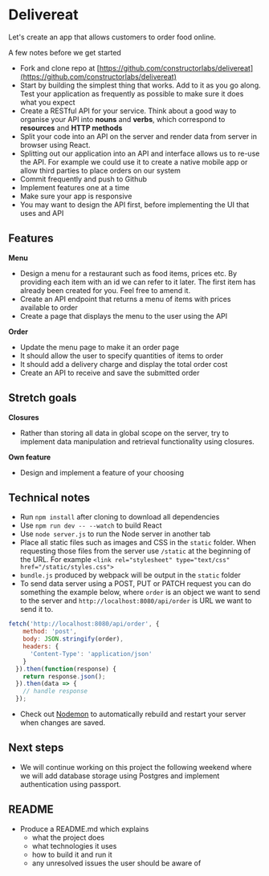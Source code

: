 # Delivereat

Let's create an app that allows customers to order food online.

A few notes before we get started

* Fork and clone repo at [https://github.com/constructorlabs/delivereat](https://github.com/constructorlabs/delivereat)
* Start by building the simplest thing that works. Add to it as you go along. Test your application as frequently as possible to make sure it does what you expect
* Create a RESTful API for your service. Think about a good way to organise your API into **nouns** and **verbs**, which correspond to **resources** and **HTTP methods**
* Split your code into an API on the server and render data from server in browser using React.
* Splitting out our application into an API and interface allows us to re-use the API. For example we could use it to create a native mobile app or allow third parties to place orders on our system
* Commit frequently and push to Github
* Implement features one at a time
* Make sure your app is responsive
* You may want to design the API first, before implementing the UI that uses and API

## Features

**Menu**
* Design a menu for a restaurant such as food items, prices etc. By providing each item with an id we can refer to it later. The first item has already been created for you. Feel free to amend it.
* Create an API endpoint that returns a menu of items with prices available to order
* Create a page that displays the menu to the user using the API

**Order**

* Update the menu page to make it an order page
* It should allow the user to specify quantities of items to order
* It should add a delivery charge and display the total order cost
* Create an API to receive and save the submitted order

## Stretch goals

**Closures**

* Rather than storing all data in global scope on the server, try to implement data manipulation and retrieval functionality using closures.

**Own feature**

* Design and implement a feature of your choosing

## Technical notes

* Run `npm install` after cloning to download all dependencies
* Use `npm run dev -- --watch` to build React
* Use `node server.js` to run the Node server in another tab
* Place all static files such as images and CSS in the `static` folder. When requesting those files from the server use `/static` at the beginning of the URL. For example `<link rel="stylesheet" type="text/css" href="/static/styles.css">`
* `bundle.js` produced by webpack will be output in the `static` folder
* To send data server using a POST, PUT or PATCH request you can do something the example below, where `order` is an object we want to send to the server and `http://localhost:8080/api/order` is URL we want to send it to.

```js
fetch('http://localhost:8080/api/order', {
    method: 'post',
    body: JSON.stringify(order),
    headers: {
      'Content-Type': 'application/json'
    }
  }).then(function(response) {
    return response.json();
  }).then(data => {
    // handle response
  });
```

* Check out [Nodemon](https://nodemon.io/) to automatically rebuild and restart your server when changes are saved.

## Next steps

* We will continue working on this project the following weekend where we will add database storage using Postgres and implement authentication using passport.

## README

* Produce a README.md which explains
  * what the project does
  * what technologies it uses
  * how to build it and run it
  * any unresolved issues the user should be aware of
